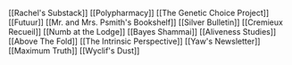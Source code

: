 [[Rachel's Substack]]
[[Polypharmacy]]
[[The Genetic Choice Project]]
[[Futuur]]
[[Mr. and Mrs. Psmith's Bookshelf]]
[[Silver Bulletin]]
[[Cremieux Recueil]]
[[Numb at the Lodge]]
[[Bayes Shammai]]
[[Aliveness Studies]]
[[Above The Fold]]
[[The Intrinsic Perspective]]
[[Yaw's Newsletter]]
[[Maximum Truth]]
[[Wyclif's Dust]]